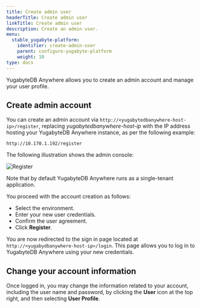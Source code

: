 ```yaml
---
title: Create admin user
headerTitle: Create admin user
linkTitle: Create admin user
description: Create an admin user.
menu:
  stable_yugabyte-platform:
    identifier: create-admin-user
    parent: configure-yugabyte-platform
    weight: 10
type: docs
---
```


YugabyteDB Anywhere allows you to create an admin account and manage your user profile.

## Create admin account

You can create an admin account via `http://<yugabytedbanywhere-host-ip>/register`, replacing *yugabytedbanywhere-host-ip* with the IP address hosting your YugabyteDB Anywhere instance, as per the following example:

```output
http://10.170.1.192/register
```

The following illustration shows the admin console:

![Register](/images/ee/register.png)

Note that by default YugabyteDB Anywhere runs as a single-tenant application.

You proceed with the account creation as follows:

- Select the environment.
- Enter your new user credentials.
- Confirm the user agreement.
- Click **Register**.

You are now redirected to the sign in page located at `http://<yugabydbanywhere-host-ip>/login`. This page allows you to log in to YugabyteDB Anywhere using your new credentials.

## Change your account information

Once logged in, you may change the information related to your account, including the user name and password, by clicking the **User** icon at the top right, and then selecting **User Profile**.
